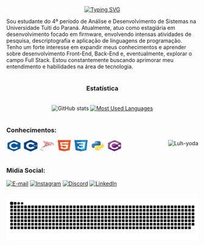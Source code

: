<div align= "center">
  <a href="https://git.io/typing-svg">
    <img src="https://readme-typing-svg.demolab.com?font=Source+Code+Pro&size=15&pause=2000&duration=3000&color=79D9F9&center=true&vCenter=true&random=false&width=435&lines=%F0%9F%8C%90+Seja+bem-vindo%2C++ao+meu+mundinho+virtual!+%F0%9F%96%A5%EF%B8%8F" alt="Typing SVG"/></a>
</div>  

Sou estudante do 4º período de Análise e Desenvolvimento de Sistemas na Universidade Tuiti do Paraná. Atualmente, atuo como estagiária em desenvolvimento focado em firmware, envolvendo intensas atividades de pesquisa, descriptografia e aplicação de linguagens de programação. Tenho um forte interesse em expandir meus conhecimentos e aprender sobre desenvolvimento Front-End, Back-End e, eventualmente, explorar o campo Full Stack. Estou constantemente buscando aprimorar meu entendimento e habilidades na área de tecnologia.

#

<div style="text-align: center;" align="center">
  <h3> Estatística </h3>
  <br>
  <img src="https://github-readme-stats-git-masterrstaa-rickstaa.vercel.app/api?username=Lucianawessner&hide_title=true&show_icons=true&include_all_commits=false&count_private=true&line_height=25&hide=issues&bg_color=000&title_color=79D9F9FF&text_color=FFF&border_radius=3&border_color=79D9F9FF&icon_color=79D9F9FF&theme=jolly" alt="GitHub stats">

  <a href="https://github.com/Lucianawessner">
    <img src="https://github-readme-stats-git-masterrstaa-rickstaa.vercel.app/api/top-langs/?username=Lucianawessner&line_height=10&card_width=290&layout=compact&hide_title=false&count_private=true&langs_count=4&show_icons=true&title_color=79D9F9FF&hide=html,css&bg_color=000&text_color=8B8B8B&border_radius=3&border_color=79D9F9FF&count_private=true" alt="Most Used Languages">
  </a>
</div>

#

<img align="right" alt="" height="190px" src="./src/study.gif">

<h3 align="left">Conhecimentos: </h3>

<div align="left">
  <img align="center" alt="Luh-Js" height="30" width="40" src="https://raw.githubusercontent.com/devicons/devicon/master/icons/c/c-plain.svg">
  <img align="center" alt="Luh-Ts" height="30" width="40" src="https://raw.githubusercontent.com/devicons/devicon/master/icons/cplusplus/cplusplus-plain.svg">
  <img align="center" alt="Luh-React" height="30" width="40" src="https://raw.githubusercontent.com/devicons/devicon/master/icons/microsoftsqlserver/microsoftsqlserver-original.svg">
  <img align="center" alt="Luh-HTML" height="30" width="40" src="https://raw.githubusercontent.com/devicons/devicon/master/icons/html5/html5-original.svg">
  <img align="center" alt="Luh-CSS" height="30" width="40" src="https://raw.githubusercontent.com/devicons/devicon/master/icons/css3/css3-original.svg">
  <img align="center" alt="Luh-Python" height="30" width="40" src="https://raw.githubusercontent.com/devicons/devicon/master/icons/python/python-original.svg">
  <img align="center" alt="Luh-Csharp" height="30" width="40" src="https://raw.githubusercontent.com/devicons/devicon/master/icons/csharp/csharp-original.svg">
  <img align="right" alt="Luh-yoda" src="https://discord.com/channels/1250817504989679757/1250820234667884555/1250820614499860742.gif">
</div><br>

<h3 align="left">Midia Social: </h3>

[![E-mail](https://img.shields.io/badge/-Email-000?style=for-the-badge&logo=microsoft-outlook&logoColor=007BFF&color:FFF)](mailto:lucianawessner@hotmail.com)
[![Instagram](https://img.shields.io/badge/-Instagram-000?style=for-the-badge&logo=instagram&logoColor=FF00F6&color:FFF)](https://www.instagram.com/luuh_wes/)
[![Discord](https://img.shields.io/badge/Discord-7289DA?style=for-the-badge&logo=discord&logoColor=white&color=black)](https://discord.com/channels/@_luzinha_a/)
[![LinkedIn](https://img.shields.io/badge/-LinkedIn-000?style=for-the-badge&logo=linkedin&logoColor=0e76a8&color:FFF)](https://www.linkedin.com/in/luciana-wessner-4b6226168//)


##  

  
  <picture align="center">
  <source media="(prefers-color-scheme: dark)" srcset="https://raw.githubusercontent.com/Lucianawessner/Lucianawessner/output/github-contribution-grid-snake-dark.svg">
  <source media="(prefers-color-scheme: light)" srcset="https://raw.githubusercontent.com/Lucianawessner/Lucianawessner/output/github-contribution-grid-snake-dark.svg">
  <img align="center" alt="github contribution grid snake animation" src="https://raw.githubusercontent.com/Lucianawessner/Lucianawessner/output/github-contribution-grid-snake.svg">
  </picture>
